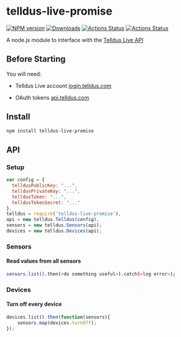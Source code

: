 # telldus-live-promise
[![NPM version][npm-image]][npm-url] [![Downloads][downloads-image]][npm-url] [![Actions Status](https://github.com/ashpool/telldus-live-promise/workflows/Node.js%20Package/badge.svg)](https://github.com/ashpool/telldus-live/actions) [![Actions Status](https://github.com/ashpool/telldus-live/workflows/Node%20CI/badge.svg)](https://github.com/ashpool/telldus-live/actions)


A node.js module to interface with the [Telldus Live API](http://api.telldus.com)

## Before Starting
You will need:

- Telldus Live account [login.telldus.com](https://login.telldus.com)

- OAuth tokens [api.telldus.com](http://api.telldus.com/keys/index)

## Install

```bash
npm install telldus-live-promise
```

## API

### Setup

```Javascript
var config = {
  telldusPublicKey: "...",
  telldusPrivateKey: "...",
  telldusToken: "...",
  telldusTokenSecret: "..."
},
telldus = require('telldus-live-promise'),
api = new telldus.Telldus(config),
sensors = new telldus.Sensors(api);
devices = new telldus.Devices(api);
```

### Sensors

#### Read values from all sensors
```bash
sensors.list().then(<do something useful>).catch(<log error>);
```

### Devices

#### Turn off every device

```Javascript
devices.list().then(function(sensors){
	sensors.map(devices.turnOff);
});
```

[npm-url]: https://npmjs.org/package/telldus-live-promise
[downloads-image]: http://img.shields.io/npm/dm/telldus-live-promise.svg
[npm-image]: http://img.shields.io/npm/v/telldus-live-promise.svg
[travis-url]: https://travis-ci.org/ashpool/telldus-live-promise
[travis-image]: http://img.shields.io/travis/ashpool/telldus-live-promise.svg
